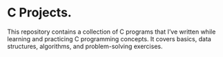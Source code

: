 # C Projects.
This repository contains a collection of C programs that I’ve written while learning and practicing C programming concepts. It covers basics, data structures, algorithms, and problem-solving exercises.


